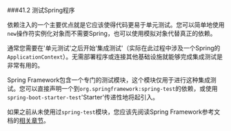 ###41.2 测试Spring程序

依赖注入的一个主要优点就是它应该使得代码更易于单元测试。您可以简单地使用`new`操作符实例化对象而不需要Spring，也可以使用模拟对象代替真正的依赖。

通常您需要在'单元测试'之后开始'集成测试'（实际在此过程中涉及一个Spring的`ApplicationContext`）。无需部署程序或连接其他基础设施就能够完成集成测试是非常有用的。

Spring Framework包含一个专门的测试模块，这个模块仅用于进行这种集成测试。您可以直接声明一个到`org.springframework:spring-test`的依赖，或使用`spring-boot-starter-test`'Starter'传递性地将起引入。

如果之前从未使用过`spring-test`模块，您应该先阅读Spring Framework参考文档的[相关章节](http://docs.spring.io/spring/docs/4.3.11.RELEASE/spring-framework-reference/htmlsingle/#integration-testing)。
